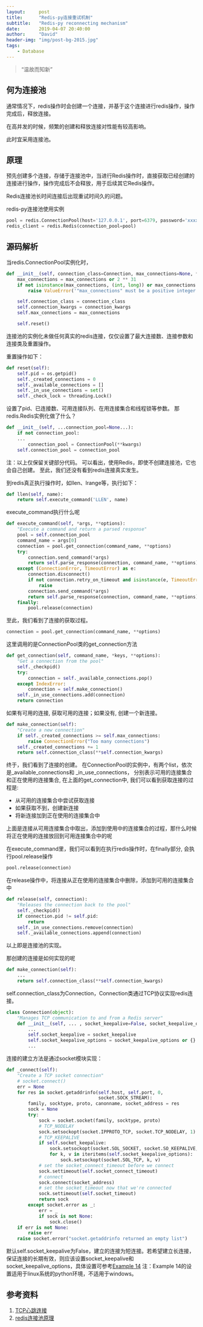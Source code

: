 ```yaml
---
layout:     post
title:      "Redis-py连接重试机制"
subtitle:   "Redis-py reconnecting mechanism"
date:       2019-04-07 20:40:00
author:     "David"
header-img: "img/post-bg-2015.jpg"
tags:
    - Database
---
```


> “温故而知新”


## 何为连接池

通常情况下，redis操作时会创建一个连接，并基于这个连接进行redis操作，操作完成后，释放连接。

在高并发的时候，频繁的创建和释放连接对性能有较高影响。

此时宜采用连接池。


## 原理

预先创建多个连接，存储于连接池中，当进行Redis操作时，直接获取已经创建的连接进行操作，操作完成后不会释放，用于后续其它Redis操作。

Redis连接池长时间连接后出现重试时间久的问题。

redis-py连接池使用实例

```python
pool = redis.ConnectionPool(host='127.0.0.1', port=6379, password='xxxxx')
redis_client = redis.Redis(connection_pool=pool)
``` 


## 源码解析

当redis.ConnectionPool实例化时，

```python
def __init__(self, connection_class=Connection, max_connections=None, **connection_kwargs):
    max_connections = max_connections or 2 ** 31
    if not isinstance(max_connections, (int, long)) or max_connections < 0:
        raise ValueError('"max_connections" must be a positive integer')

    self.connection_class = connection_class
    self.connection_kwargs = connection_kwargs
    self.max_connections = max_connections

    self.reset()
```

连接池的实例化未做任何真实的redis连接，仅仅设置了最大连接数、连接参数和连接类及重置操作。

重置操作如下：

```python
def reset(self):
    self.pid = os.getpid()
    self._created_connections = 0
    self._available_connections = []
    self._in_use_connections = set()
    self._check_lock = threading.Lock()
```

设置了pid、已连接数、可用连接队列、在用连接集合和线程锁等参数。
那redis.Redis实例化做了什么？

```python
def __init__(self, ...connection_pool=None...):
    if not connection_pool:
    ...
        connection_pool = ConnectionPool(**kwargs)
    self.connection_pool = connection_pool
```

注：以上仅保留关键部分代码。
可以看出，使用Redis，即使不创建连接池，它也会自己创建。
至此，我们还没有看到redis连接真实发生。

到redis真正执行操作时，如llen、lrange等，执行如下：
```python
def llen(self, name):
    return self.execute_command('LLEN', name)
```

execute_command执行什么呢
```python
def execute_command(self, *args, **options):
    "Execute a command and return a parsed response"
    pool = self.connection_pool
    command_name = args[0]
    connection = pool.get_connection(command_name, **options)
    try:
        connection.send_command(*args)
        return self.parse_response(connection, command_name, **options)
    except (ConnectionError, TimeoutError) as e:
        connection.disconnect()
        if not connection.retry_on_timeout and isinstance(e, TimeoutError):
            raise
        connection.send_command(*args)
        return self.parse_response(connection, command_name, **options)
    finally:
        pool.release(connection)
```

至此，我们看到了连接的获取过程。
```python
connection = pool.get_connection(command_name, **options)
```

这里调用的是ConnectionPool类的get_connection方法
```python
def get_connection(self, command_name, *keys, **options):
    "Get a connection from the pool"
    self._checkpid()
    try:
        connection = self._available_connections.pop()
    except IndexError:
        connection = self.make_connection()
    self._in_use_connections.add(connection)
    return connection
```

如果有可用的连接, 获取可用的连接；如果没有, 创建一个新连接。
```python
def make_connection(self):
    "Create a new connection"
    if self._created_connections >= self.max_connections:
        raise ConnectionError("Too many connections")
    self._created_connections += 1
    return self.connection_class(**self.connection_kwargs)
```

终于，我们看到了连接的创建。
在ConnectionPool的实例中，有两个list，依次是_available_connections和 _in_use_connections，
分别表示可用的连接集合和正在使用的连接集合, 在上面的get_connection中, 我们可以看到获取连接的过程是:

- 从可用的连接集合中尝试获取连接
- 如果获取不到，创建新连接
- 将新连接加到正在使用的连接集合中

上面是连接从可用连接集合中取出，添加到使用中的连接集合的过程，那什么时候将正在使用的连接放回到可用连接集合中的呢

在execute_command里，我们可以看到在执行redis操作时，在finally部分, 会执行pool.release操作
```python
pool.release(connection)
```

在release操作中，将连接从正在使用的连接集合中删除，添加到可用的连接集合中
```python
def release(self, connection):
    "Releases the connection back to the pool"
    self._checkpid()
    if connection.pid != self.pid:
        return
    self._in_use_connections.remove(connection)
    self._available_connections.append(connection)
```
以上即是连接池的实现。

那创建的连接是如何实现的呢
```python
def make_connection(self):
    ...
    return self.connection_class(**self.connection_kwargs)
```
self.connection_class为Connection，Connection类通过TCP协议实现redis连接。
```python
class Connection(object):
    "Manages TCP communication to and from a Redis server"
    def __init__(self, ... , socket_keepalive=False, socket_keepalive_options=None, ...):
        ...
        self.socket_keepalive = socket_keepalive
        self.socket_keepalive_options = socket_keepalive_options or {}
        ...
```
连接的建立方法是通过socket模块实现：
```python
def _connect(self):
    "Create a TCP socket connection"
    # socket.connect()
    err = None
    for res in socket.getaddrinfo(self.host, self.port, 0,
                                  socket.SOCK_STREAM):
        family, socktype, proto, canonname, socket_address = res
        sock = None
        try:
            sock = socket.socket(family, socktype, proto)
            # TCP_NODELAY
            sock.setsockopt(socket.IPPROTO_TCP, socket.TCP_NODELAY, 1)
            # TCP_KEEPALIVE
            if self.socket_keepalive:
                sock.setsockopt(socket.SOL_SOCKET, socket.SO_KEEPALIVE, 1)
                for k, v in iteritems(self.socket_keepalive_options):
                    sock.setsockopt(socket.SOL_TCP, k, v)
            # set the socket_connect_timeout before we connect
            sock.settimeout(self.socket_connect_timeout)
            # connect
            sock.connect(socket_address)
            # set the socket_timeout now that we're connected
            sock.settimeout(self.socket_timeout)
            return sock
        except socket.error as _:
            err = _
            if sock is not None:
                sock.close()
    if err is not None:
        raise err
    raise socket.error("socket.getaddrinfo returned an empty list")
```

默认self.socket_keepalive为False，建立的连接为短连接。若希望建立长连接，保证连接的长期有效，则应该设置socket_keepalive和socket_keepalive_options，具体设置可参考[Example 14](https://www.programcreek.com/python/example/101860/socket.TCP_KEEPINTVL)
注：Example 14的设置适用于linux系统的python环境，不适用于windows。


## 参考资料

1. [TCP心跳连接](http://hengyunabc.github.io/why-we-need-heartbeat/)
2. [redis连接池原理](https://www.u3v3.com/ar/1346)
